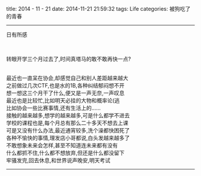 title: 2014 - 11 - 21
date: 2014-11-21 21:59:32
tags: Life
categories: 被狗吃了的青春

---
日有所感
<!-- more-->
<br/>

转眼开学三个月过去了,时间真塔马的敢不敢再快一点?

<br/>
最近也一直呆在协会,却感觉自己和别人差距越来越大

<br/>
之前做过几次CTF,也是水的1B,各种纠结郁闷想不开

<br/>
想一想这三个月干了什么,便又是一声无奈,一声叹息

<br/>
最近也是比较忙,比如明天必挂的大物和概率论(逃

<br/>
比如协会一些比赛事情,还有生活上的......

<br/>
接触的越来越多,想学的越来越多,可是什么都学不进去

<br/>
学校的课程也是,每个月总有那么二十多天不想去上课

<br/>
可是又没有什么办法,最近通宵较多,洗个澡都快困死了

<br/>
各种不愉快的事情,理发店小哥都说,白头发越来越多了

<br/>
不敢想象未来会怎样,甚至不知道连未来都有没有

<br/>
什么都抓不住,什么都不想放弃,但还是什么都没留下

<br/>
牢骚发完,回去休息,和世界说声晚安,明天考试

<b><hr/><b/>